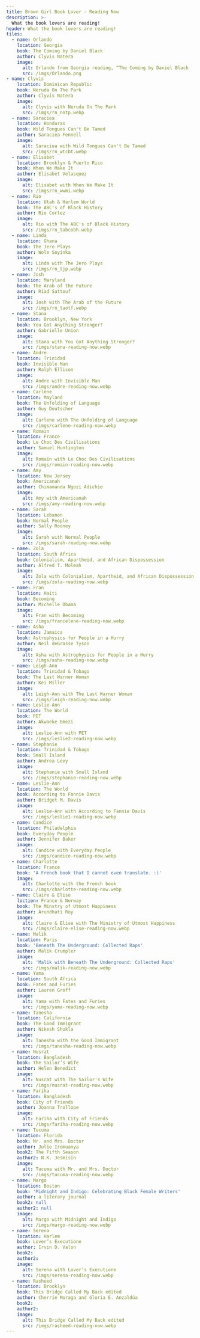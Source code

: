 ```yaml
---
title: Brown Girl Book Lover - Reading Now
description: >-
  What the book lovers are reading!
header: What the book lovers are reading!
tiles:
  - name: Orlando
    location: Georgia 
    book: The Coming by Daniel Black
    author: Clyvis Natera
    image:
      alt: Orlando from Georgia reading, “The Coming by Daniel Black
      src: /imgs/Orlando.png
- name: Clyvis
    location: Dominican Republic
    book: Neruda On The Park
    author: Clyvis Natera
    image:
      alt: Clyvis with Neruda On The Park
      src: /imgs/rn_notp.webp
  - name: Saraciea
    location: Honduras
    book: Wild Tongues Can't Be Tamed
    author: Saraciea Fennell
    image:
      alt: Saraciea with Wild Tongues Can't Be Tamed
      src: /imgs/rn_wtcbt.webp
  - name: Elisabet
    location: Brooklyn & Puerto Rico
    book: When We Make It
    author: Elisabet Velasquez
    image:
      alt: Elisabet with When We Make It
      src: /imgs/rn_wwmi.webp
  - name: Rio
    location: Utah & Harlem World
    book: The ABC's of Black History
    author: Rio Cortez
    image:
      alt: Rio with The ABC's of Black History
      src: /imgs/rn_tabcobh.webp
  - name: Linda
    location: Ghana
    book: The Jero Plays
    author: Wole Soyinka
    image:
      alt: Linda with The Jero Plays
      src: /imgs/rn_tjp.webp
  - name: Josh
    location: Maryland
    book: The Arab of the Future
    author: Riad Sattouf
    image:
      alt: Josh with The Arab of the Future
      src: /imgs/rn_taotf.webp
  - name: Stana
    location: Brooklyn, New York
    book: You Got Anything Stronger?
    author: Gabrielle Union
    image:
      alt: Stana with You Got Anything Stronger?
      src: /imgs/stana-reading-now.webp
  - name: Andre
    location: Trinidad
    book: Invisible Man
    author: Ralph Ellison
    image:
      alt: Andre with Invisible Man
      src: /imgs/andre-reading-now.webp
  - name: Carlene
    location: Mayland
    book: The Unfolding of Language
    author: Guy Deutscher
    image:
      alt: Carlene with The Unfolding of Language
      src: /imgs/carlene-reading-now.webp
  - name: Romain
    location: France
    book: Le Choc Des Civilisations
    author: Samuel Huntington
    image:
      alt: Romain with Le Choc Des Civilisations
      src: /imgs/romain-reading-now.webp
  - name: Amy
    location: New Jersey
    book: Americanah
    author: Chimamanda Ngozi Adichie
    image:
      alt: Amy with Americanah
      src: /imgs/amy-reading-now.webp
  - name: Sarah
    location: Lebanon
    book: Normal People
    author: Sally Rooney
    image:
      alt: Sarah with Normal People
      src: /imgs/sarah-reading-now.webp
  - name: Zola
    location: South Africa
    book: Colonialism, Apartheid, and African Dispossession
    author: Alfred T. Moleah
    image:
      alt: Zola with Colonialism, Apartheid, and African Dispossession
      src: /imgs/zola-reading-now.webp
  - name: Fran
    location: Haiti
    book: Becoming
    author: Michelle Obama
    image:
      alt: Fran with Becoming
      src: /imgs/francelene-reading-now.webp
  - name: Asha
    location: Jamaica
    book: Astrophysics for People in a Hurry
    author: Neil deGrasse Tyson
    image:
      alt: Asha with Astrophysics for People in a Hurry
      src: /imgs/asha-reading-now.webp
  - name: Leigh-Ann
    location: Trinidad & Tobago
    book: The Last Warner Woman
    author: Kei Miller
    image:
      alt: Leigh-Ann with The Last Warner Woman
      src: /imgs/leigh-reading-now.webp
  - name: Leslie-Ann
    location: The World
    book: PET
    author: Akwaeke Emezi
    image:
      alt: Leslie-Ann with PET
      src: /imgs/leslie2-reading-now.webp
  - name: Stephanie
    location: Trinidad & Tobago
    book: Small Island
    author: Andrea Levy
    image:
      alt: Stephanie with Small Island
      src: /imgs/stephanie-reading-now.webp
  - name: Leslie-Ann
    location: The World
    book: According to Fannie Davis
    author: Bridget M. Davis
    image:
      alt: Leslie-Ann with According to Fannie Davis
      src: /imgs/leslie1-reading-now.webp
  - name: Candice
    location: Philadelphia
    book: Everyday People
    author: Jennifer Baker
    image:
      alt: Candice with Everyday People
      src: /imgs/candice-reading-now.webp
  - name: Charlotte
    location: France
    book: 'A French book that I cannot even translate. :)'
    image:
      alt: Charlotte with the French book
      src: /imgs/charlotte-reading-now.webp
  - name: Claire & Elise
    loction: France & Norway
    book: The Minstry of Utmost Happiness
    author: Arundhati Roy
    image:
      alt: Claire & Elise with The Ministry of Utmost Happiness
      src: /imgs/claire-elise-reading-now.webp
  - name: Malik
    location: Paris
    book: 'Beneath The Underground: Collected Raps'
    author: Malik Crumpler
    image:
      alt: 'Malik with Beneath The Underground: Collected Raps'
      src: /imgs/malik-reading-now.webp
  - name: Yama
    location: South Africa
    book: Fates and Furies
    author: Lauren Groff
    image:
      alt: Yama with Fates and Furies
      src: /imgs/yama-reading-now.webp
  - name: Tanesha
    location: California
    book: The Good Immigrant
    author: Nikesh Shukla
    image:
      alt: Tanesha with the Good Immigrant
      src: /imgs/tanesha-reading-now.webp
  - name: Nusrat
    location: Bangladesh
    book: The Sailor’s Wife
    author: Helen Benedict
    image:
      alt: Nusrat with The Sailor's Wife
      src: /imgs/nusrat-reading-now.webp
  - name: Fariha
    location: Bangladesh
    book: City of Friends
    author: Joanna Trollope
    image:
      alt: Fariha with City of Friends
      src: /imgs/fariha-reading-now.webp
  - name: Tucuma
    location: Florida
    book: Mr. and Mrs. Doctor
    author: Julie Iromuanya
    book2: The Fifth Season
    author2: N.K. Jesmisin
    image:
      alt: Tucuma with Mr. and Mrs. Doctor
      src: /imgs/tucuma-reading-now.webp
  - name: Margo
    location: Boston
    book: 'Midnight and Indigo: Celebrating Black Female Writers'
    author: a literary journal
    book2: null
    author2: null
    image:
      alt: Margo with Midnight and Indigo
      src: /imgs/margo-reading-now.webp
  - name: Serena
    location: Harlem
    book: Lover’s Executione
    author: Irvin D. Valon
    book2:
    author2:
    image:
      alt: Serena with Lover’s Executione
      src: /imgs/serena-reading-now.webp
  - name: Rasheed
    location: Brooklyn
    book: This Bridge Called My Back edited
    author: Cherríe Moraga and Gloria E. Anzaldúa
    book2:
    author2:
    image:
      alt: This Bridge Called My Back edited
      src: /imgs/rasheed-reading-now.webp
---
```

